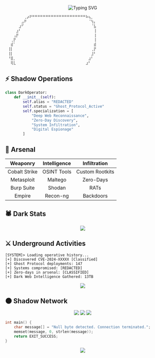 <div align="center">
  <img src="http://readme-typing-svg.herokuapp.com?font=Fira+Code&weight=600&size=28&duration=4000&pause=800&color=B026FF&center=true&vCenter=true&width=600&lines=Navigating+the+Digital+Underworld;Hunting+Zero-Days;Breaking+Into+Systems;Leaving+No+Trace" alt="Typing SVG" />
</div>

```css
⠀⠀⠀⠀⠀⠀⠀⢀⡴⠟⠛⠛⠛⠛⠛⠛⠛⠛⠛⠛⠛⠛⠛⠛⠛⠛⠛⠛⠛⠛⠷⢦⡀
⠀⠀⠀⠀⠀⠀⣠⠟⠀⠀⠀⠀⠀⠀⠀⠀⠀⠀⠀⠀⠀⠀⠀⠀⠀⠀⠀⠀⠀⠀⠀⠈⢳⡄
⠀⠀⠀⠀⠀⣰⠋⠀⠀⠀⠀⠀⠀⠀⠀⠀⠀⠀⠀⠀⠀⠀⠀⠀⠀⠀⠀⠀⠀⠀⠀⠀⠈⣧
⠀⠀⠀⠀⣰⠃⠀⠀⠀⠀⠀⠀⠀⠀⠀⠀⠀⠀⠀⠀⠀⠀⠀⠀⠀⠀⠀⠀⠀⠀⠀⠀⠀⢸
⠀⠀⠀⢠⡟⠀⠀⠀⠀⠀⠀⠀⠀⠀⠀⠀⠀⠀⠀⠀⠀⠀⠀⠀⠀⠀⠀⠀⠀⠀⠀⠀⠀⢸
⠀⠀⢀⡟⠀⠀⠀⠀⠀⠀⠀⠀⠀⠀⠀⠀⠀⠀⠀⠀⠀⠀⠀⠀⠀⠀⠀⠀⠀⠀⠀⠀⠀⢸
⠀⠀⣾⠁⠀⠀⠀⠀⠀⠀⠀⠀⠀⠀⠀⠀⠀⠀⠀⠀⠀⠀⠀⠀⠀⠀⠀⠀⠀⠀⠀⠀⠀⣾
⠀⢸⡇⠀⠀⠀⠀⠀⠀⠀⠀⠀⠀⠀⠀⠀⠀⠀⠀⠀⠀⠀⠀⠀⠀⠀⠀⠀⠀⠀⠀⠀⢀⡟
⠀⢸⡇⠀⠀⠀⠀⠀⠀⠀⠀⠀⠀⠀⠀⠀⠀⠀⠀⠀⠀⠀⠀⠀⠀⠀⠀⠀⠀⠀⠀⠀⣸⠃
⠀⠘⣿⡀⠀⠀⠀⠀⠀⠀⠀⠀⠀⠀⠀⠀⠀⠀⠀⠀⠀⠀⠀⠀⠀⠀⠀⠀⠀⠀⠀⣰⠃⠀
⠀⠀⢿⣇⠀⠀⠀⠀⠀⠀⠀⠀⠀⠀⠀⠀⠀⠀⠀⠀⠀⠀⠀⠀⠀⠀⠀⠀⠀⠀⣰⠃⠀⠀
```

## ⚡ Shadow Operations
```python
class DarkOperator:
    def __init__(self):
        self.alias = "REDACTED"
        self.status = "Ghost_Protocol_Active"
        self.specialization = [
            "Deep Web Reconnaissance",
            "Zero-Day Discovery",
            "System Infiltration",
            "Digital Espionage"
        ]
```

## 💉 Arsenal
<div align="center">

| Weaponry | Intelligence | Infiltration |
|:--------:|:-----------:|:------------:|
| Cobalt Strike | OSINT Tools | Custom Rootkits |
| Metasploit | Maltego | Zero-Days |
| Burp Suite | Shodan | RATs |
| Empire | Recon-ng | Backdoors |

</div>

## 🕷️ Dark Stats
<p align="center">
  <img src="https://github-readme-streak-stats.herokuapp.com/?user=YOURUSERNAME&theme=midnight-purple&hide_border=true&stroke=B026FF&ring=B026FF&fire=B026FF" />
</p>

## ⚔️ Underground Activities
```shell
[SYSTEM]> Loading operative history...
[+] Discovered CVE-2024-XXXXX [Classified]
[+] Ghost Protocol deployments: 147
[+] Systems compromised: [REDACTED]
[+] Zero-days in arsenal: [CLASSIFIED]
[+] Dark Web Intelligence Gathered: 13TB
```

<div align="center">
  <img src="https://github-readme-stats.vercel.app/api?username=YOURUSERNAME&show_icons=true&theme=midnight-purple&hide_border=true&bg_color=0d1117&text_color=B026FF&title_color=B026FF&icon_color=B026FF"/>
</div>

## 🌑 Shadow Network
<div align="center">

[![](https://img.shields.io/badge/Tor-7D4698?style=for-the-badge&logo=Tor-Browser&logoColor=white)](https://YOURUSERNAME.onion)
[![](https://img.shields.io/badge/Telegram-2CA5E0?style=for-the-badge&logo=telegram&logoColor=white)](https://t.me/YOURUSERNAME)
[![](https://img.shields.io/badge/ProtonMail-8B89CC?style=for-the-badge&logo=protonmail&logoColor=white)](mailto:YOURUSERNAME@protonmail.com)

</div>

```c
int main() {
    char message[] = "Null byte detected. Connection terminated.";
    memset(message, 0, strlen(message));
    return EXIT_SUCCESS;
}
```

<p align="center">
  <img src="https://komarev.com/ghpvc/?username=YOURUSERNAME&color=B026FF&style=flat-square&label=Shadow+Traces" />
</p>
